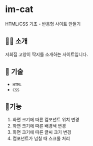 # im-cat
HTML/CSS 기초 - 반응형 사이트 만들기


## 👩‍💻 소개
저희집 고양이 딱지를 소개하는 사이트입니다.

## 🔨 기술 
- `HTML`
- `CSS`

## 📌기능
1. 화면 크기에 따른 컴포넌트 위치 변경 
2. 화면 크기에 따른 배경색 변경
3. 화면 크기에 따른 글씨 크기 변경
4. 컴포넌트가 넘칠 때 스크롤 처리
